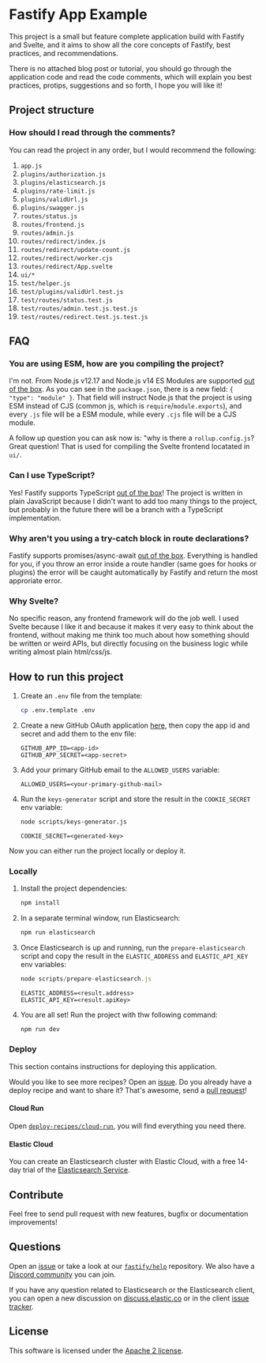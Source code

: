 # Fastify App Example

This project is a small but feature complete application build with Fastify and Svelte,
and it aims to show all the core concepts of Fastify, best practices, and recommendations.

There is no attached blog post or tutorial, you should go through the application code
and read the code comments, which will explain you best practices, protips, suggestions
and so forth, I hope you will like it!

## Project structure

### How should I read through the comments?

You can read the project in any order, but I would recommend the following:

1. `app.js`
1. `plugins/authorization.js`
1. `plugins/elasticsearch.js`
1. `plugins/rate-limit.js`
1. `plugins/validUrl.js`
1. `plugins/swagger.js`
1. `routes/status.js`
1. `routes/frontend.js`
1. `routes/admin.js`
1. `routes/redirect/index.js`
1. `routes/redirect/update-count.js`
1. `routes/redirect/worker.cjs`
1. `routes/redirect/App.svelte`
1. `ui/*`
1. `test/helper.js`
1. `test/plugins/validUrl.test.js`
1. `test/routes/status.test.js`
1. `test/routes/admin.test.js.test.js`
1. `test/routes/redirect.test.js.test.js`

## FAQ

### You are using ESM, how are you compiling the project?

I'm not. From Node.js v12.17 and Node.js v14 ES Modules are supported [out of the box](https://nodejs.org/api/esm.html).
As you can see in the `package.json`, there is a new field: `{ "type": "module" }`.
That field will instruct Node.js that the project is using ESM instead of CJS (common js, which is
`require`/`module.exports`), and every `.js` file will be a ESM module, while every `.cjs` file will be a CJS module.

A follow up question you can ask now is: "why is there a `rollup.config.js`?
Great question! That is used for compiling the Svelte frontend locatated in `ui/`.

### Can I use TypeScript?

Yes! Fastify supports TypeScript [out of the box](https://www.fastify.io/docs/latest/TypeScript/)!
The project is written in plain JavaScript because I didn't want to add too many things
to the project, but probably in the future there will be a branch with a TypeScript implementation.

### Why aren't you using a try-catch block in route declarations?

Fastify supports promises/async-await [out of the box](https://www.fastify.io/docs/latest/Routes/#async-await).
Everything is handled for you, if you throw an error inside a route handler (same goes
for hooks or plugins) the error will be caught automatically by Fastify and return
the most approriate error.

### Why Svelte?

No specific reason, any frontend framework will do the job well. I used Svelte because I like
it and because it makes it very easy to think about the frontend, without making me think
too much about how something should be written or weird APIs, but directly focusing
on the business logic while writing almost plain html/css/js.

## How to run this project

1. Create an `.env` file from the template:

    ```sh
    cp .env.template .env
    ```

2. Create a new GitHub OAuth application [here](https://github.com/settings/applications/new), then copy the app id and secret and add them to the env file:

    ```dosini
    GITHUB_APP_ID=<app-id>
    GITHUB_APP_SECRET=<app-secret>
    ```

3. Add your primary GitHub email to the `ALLOWED_USERS` variable:

    ```dosini
    ALLOWED_USERS=<your-primary-github-mail>
    ```

4. Run the `keys-generator` script and store the result in the `COOKIE_SECRET` env variable:

    ```sh
    node scripts/keys-generator.js
    ```

    ```dosini
    COOKIE_SECRET=<generated-key>
    ```

Now you can either run the project locally or deploy it.

### Locally

1. Install the project dependencies:

    ```sh
    npm install
    ```

2. In a separate terminal window, run Elasticsearch:

    ```sh
    npm run elasticsearch
    ```

3. Once Elasticsearch is up and running, run the `prepare-elasticsearch` script and copy the result in the `ELASTIC_ADDRESS` and `ELASTIC_API_KEY` env variables:

    ```js
    node scripts/prepare-elasticsearch.js
    ```

    ```dosini
    ELASTIC_ADDRESS=<result.address>
    ELASTIC_API_KEY=<result.apiKey>
    ```

4. You are all set! Run the project with thw following command:

    ```sh
    npm run dev
    ```

### Deploy

This section contains instructions for deploying this application.

Would you like to see more recipes? Open an [issue](https://github.com/delvedor/fastify-example/issues/new).
Do you already have a deploy recipe and want to share it? That's awesome, send a [pull request](https://github.com/delvedor/fastify-example/compare)!

#### Cloud  Run

Open [`deploy-recipes/cloud-run`](./deploy-recipes/cloud-run), you will find everything you need there.

#### Elastic Cloud

You can create an Elasticsearch cluster with Elastic Cloud, with a free 14-day trial of the [Elasticsearch Service](https://www.elastic.co/elasticsearch/service).

## Contribute

Feel free to send pull request with new features, bugfix or documentation improvements!

## Questions

Open an [issue](https://github.com/delvedor/fastify-example/issues/new) or take a look at our [`fastify/help`](https://github.com/fastify/help) repository.
We also have a [Discord community](https://discord.gg/D3FZYPy) you can join.

If you have any question related to Elasticsearch or the Elasticsearch client,
you can open a new discussion on [discuss.elastic.co](https://discuss.elastic.co/)
or in the client [issue tracker](https://github.com/elastic/elasticsearch-js/issues?q=is%3Aissue+is%3Aopen+sort%3Aupdated-desc).

## License

This software is licensed under the [Apache 2 license](./LICENSE).

